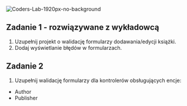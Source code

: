 ![Coders-Lab-1920px-no-background](https://user-images.githubusercontent.com/152855/73064373-5ed69780-3ea1-11ea-8a71-3d370a5e7dd8.png)


## Zadanie 1 - rozwiązywane z wykładowcą

1. Uzupełnij projekt o walidację formularzy dodawania/edycji książki.
2. Dodaj wyświetlanie błędów w formularzach.

## Zadanie 2

1. Uzupełnij walidację formularzy dla kontrolerów obsługujących encje:
- Author
- Publisher
